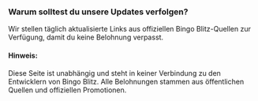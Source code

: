 ### Warum solltest du unsere Updates verfolgen?


Wir stellen täglich aktualisierte Links aus offiziellen Bingo Blitz-Quellen zur Verfügung, damit du keine Belohnung verpasst.


#### Hinweis:

Diese Seite ist unabhängig und steht in keiner Verbindung zu den Entwicklern von Bingo Blitz. Alle Belohnungen stammen aus öffentlichen Quellen und offiziellen Promotionen.


